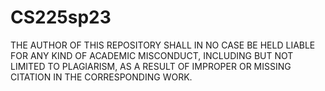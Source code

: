 # CS225sp23
THE AUTHOR OF THIS REPOSITORY SHALL IN NO CASE BE HELD LIABLE FOR ANY KIND OF ACADEMIC MISCONDUCT, INCLUDING BUT NOT LIMITED TO PLAGIARISM, AS A RESULT OF IMPROPER OR MISSING CITATION IN THE CORRESPONDING WORK.
